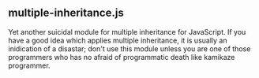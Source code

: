 
 multiple-inheritance.js
--------------------------------------------------------------------------------

Yet another suicidal module for multiple inheritance for JavaScript. If you
have a good idea which applies multiple inheritance, it is usually an
inidication of a disastar; don't use this module unless you are one of those
programmers who has no afraid of programmatic death like kamikaze programmer.





